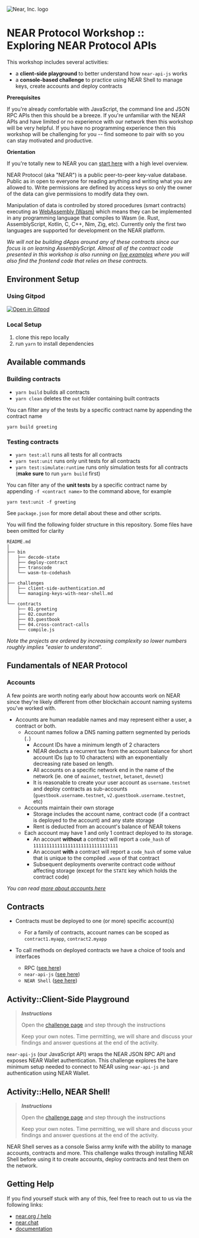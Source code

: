 ![Near, Inc. logo](https://nearprotocol.com/wp-content/themes/near-19/assets/img/logo.svg?t=1553011311)

# NEAR Protocol Workshop :: Exploring NEAR Protocol APIs

This workshop includes several activities:

- a **client-side playground** to better understand how `near-api-js` works
- a **console-based challenge** to practice using NEAR Shell to manage keys, create accounts and deploy contracts

**Prerequisites**

If you're already comfortable with JavaScript, the command line and JSON RPC APIs then this should be a breeze. If you're unfamiliar with the NEAR APIs and have limited or no experience with our network then this workshop will be very helpful. If you have no programming experience then this workshop will be challenging for you -- find someone to pair with so you can stay motivated and productive.

**Orientation**

If you're totally new to NEAR you can [start here](https://docs.near.org/docs/quick-start/new-to-near) with a high level overview.

NEAR Protocol (aka "NEAR") is a public peer-to-peer key-value database. Public as in open to everyone for reading anything and writing what you are allowed to. Write permissions are defined by access keys so only the owner of the data can give permissions to modify data they own.

Manipulation of data is controlled by stored procedures (smart contracts) executing as [WebAssembly (Wasm)](https://webassembly.org) which means they can be implemented in any programming language that compiles to Wasm (ie. Rust, AssemblyScript, Kotlin, C, C++, Nim, Zig, etc). Currently only the first two languages are supported for development on the NEAR platform.

_We will not be building dApps around any of these contracts since our focus is on learning AssemblyScript. Almost all of the contract code presented in this workshop is also running on [live examples](https://near.dev) where you will also find the frontend code that relies on these contracts._

## Environment Setup

### Using Gitpod

[![Open in Gitpod](https://gitpod.io/button/open-in-gitpod.svg)](https://gitpod.io#https://github.com/near-examples/workshop--exploring-near-apis)

### Local Setup

1. clone this repo locally
2. run `yarn` to install dependencies

## Available commands

### Building contracts

- `yarn build` builds all contracts
- `yarn clean` deletes the `out` folder containing built contracts

You can filter any of the tests by a specific contract name by appending the contract name

```text
yarn build greeting
```

### Testing contracts

- `yarn test:all` runs all tests for all contracts
- `yarn test:unit` runs only unit tests for all contracts
- `yarn test:simulate:runtime` runs only simulation tests for all contracts (**make sure** to run `yarn build` first)

You can filter any of the **unit tests** by a specific contract name by appending `-f <contract name>` to the command above, for example

```
yarn test:unit -f greeting
```

See `package.json` for more detail about these and other scripts.

You will find the following folder structure in this repository. Some files have been omitted for clarity

```text
README.md
│
├── bin
│   ├── decode-state
│   ├── deploy-contract
│   ├── transcode
│   └── wasm-to-codehash
│
├── challenges
│   ├── client-side-authentication.md
│   └── managing-keys-with-near-shell.md
│
└── contracts
    ├── 01.greeting
    ├── 02.counter
    ├── 03.guestbook
    ├── 04.cross-contract-calls
    └── compile.js
```

_Note the projects are ordered by increasing complexity so lower numbers roughly implies "easier to understand"._

## Fundamentals of NEAR Protocol

### Accounts

A few points are worth noting early about how accounts work on NEAR since they're likely different from other blockchain account naming systems you've worked with.

- Accounts are human readable names and may represent either a user, a contract or both.
  - Account names follow a DNS naming pattern segmented by periods (`.`)
    - Account IDs have a minimum length of 2 characters
    - NEAR deducts a recurrent tax from the account balance for short account IDs (up to 10 characters) with an exponentially decreasing rate based on length.
    - All accounts on a specific network end in the name of the network (ie. one of `mainnet`, `testnet`, `betanet`, `devnet`)
    - It is reasonable to create your user account as `username.testnet` and deploy contracts as sub-accounts (`guestbook.username.testnet`, `v2.guestbook.username.testnet`, etc)
  - Accounts maintain their own storage
    - Storage includes the account name, contract code (if a contract is deployed to the account) and any state storage
    - Rent is deducted from an account's balance of NEAR tokens
  - Each account may have 1 and only 1 contract deployed to its storage.
    - An account **without** a contract will report a `code_hash` of `11111111111111111111111111111111`
    - An account **with** a contract will report a `code_hash` of some value that is unique to the compiled `.wasm` of that contract
    - Subsequent deployments overwrite contract code _without_ affecting storage (except for the `STATE` key which holds the contract code)

_You can read [more about accounts here](https://docs.nearprotocol.com/docs/concepts/account)_

## Contracts

- Contracts must be deployed to one (or more) specific account(s)

  - For a family of contracts, account names can be scoped as `contract1.myapp`, `contract2.myapp`

- To call methods on deployed contracts we have a choice of tools and interfaces
  - RPC ([see here](https://docs.nearprotocol.com/docs/interaction/rpc))
  - `near-api-js` ([see here](https://near.github.io/near-api-js/classes/_account_.account.html#functioncall))
  - `NEAR Shell` ([see here](https://docs.nearprotocol.com/docs/development/near-clitool))

## Activity::Client-Side Playground

> **_Instructions_**
>
> Open the [challenge page](challenges/client-side-authentication.md) and step through the instructions
>
> Keep your own notes. Time permitting, we will share and discuss your findings and answer questions at the end of the activity.

`near-api-js` (our JavaScript API) wraps the NEAR JSON RPC API and exposes NEAR Wallet authentication. This challenge explores the bare minimum setup needed to connect to NEAR using `near-api-js` and authentication using NEAR Wallet.

## Activity::Hello, NEAR Shell!

> **_Instructions_**
>
> Open the [challenge page](challenges/managing-keys-with-near-shell) and step through the instructions
>
> Keep your own notes. Time permitting, we will share and discuss your findings and answer questions at the end of the activity.

NEAR Shell serves as a console Swiss army knife with the ability to manage accounts, contracts and more. This challenge walks through installing NEAR Shell before using it to create accounts, deploy contracts and test them on the network.

## Getting Help

If you find yourself stuck with any of this, feel free to reach out to us via the following links:

- [near.org / help](http://near.org/help)
- [near.chat](http://near.chat)
- [documentation](http://docs.near.org)
